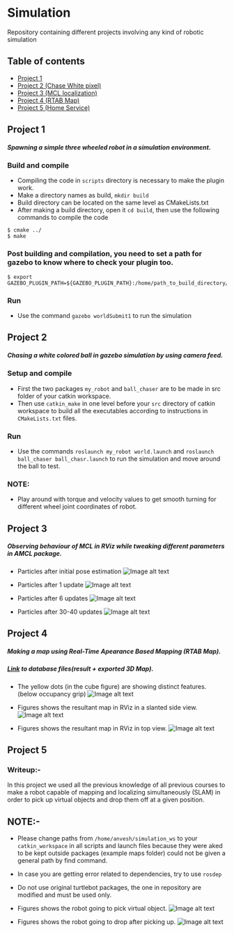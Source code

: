 # Simulation
Repository containing different projects involving any kind of robotic simulation

## Table of contents
* [Project 1](#Project-1)
* [Project 2 (Chase White pixel)](#Project-2) 
* [Project 3 (MCL localization)](#Project-3)
* [Project 4 (RTAB Map)](#Project-4)
* [Project 5 (Home Service)](#Project-5)
## Project 1
##### Spawning a simple three wheeled robot in a simulation environment.
### Build and compile
* Compiling the code in `scripts` directory is necessary to make the plugin work.
* Make a directory names as build, `mkdir build`
* Build directory can be located on the same level as CMakeLists.txt
* After making a build directory, open it `cd build`, then use the following commands to compile the code

```
$ cmake ../
$ make
```
### Post building and compilation, you need to set a path for gazebo to know where to check your plugin too.
```
$ export GAZEBO_PLUGIN_PATH=${GAZEBO_PLUGIN_PATH}:/home/path_to_build_directory/build
```
### Run
* Use the command `gazebo worldSubmit1` to run the simulation

## Project 2
##### Chasing a white colored ball in gazebo simulation by using camera feed.
### Setup and compile
* First the two packages `my_robot` and `ball_chaser` are to be made in src folder of your catkin workspace.
* Then use `catkin_make` in one level before your `src` directory of catkin workspace to build all the executables according to instructions in `CMakeLists.txt` files. 
### Run
* Use the commands `roslaunch my_robot world.launch` and `roslaunch ball_chaser ball_chasr.launch` to run the simulation and move around the ball to test.
### NOTE:
* Play around with torque and velocity values to get smooth turning for different wheel joint coordinates of robot.

## Project 3
##### Observing behaviour of MCL in RViz while tweaking different parameters in AMCL package.

* Particles after initial pose estimation
![Image alt text](thirdProject/Update_0.png?raw=true "Particles after initial pose estimation")


* Particles after 1  update
![Image alt text](thirdProject/Update_1.png?raw=true "Particles after 1  update")


* Particles after 6  updates
![Image alt text](thirdProject/Update_6.png?raw=true "Particles after 6  updates")


* Particles after 30-40  updates
![Image alt text](thirdProject/Update_30-40.png?raw=true "Particles after 30-40  update")

## Project 4
##### Making a map using Real-Time Apearance Based Mapping (RTAB Map). 
##### [Link](https://drive.google.com/drive/folders/10KM1S0ivZaJQQKlwrksGK1FHE_2xCaw6?usp=sharing) to database files(result + exported 3D Map). 

* The yellow dots (in the cube figure) are showing distinct features. (below occupancy grip)
![Image alt text](fourthProject/map_screenshots/databaseViewerShowingFeatures.png?raw=true "databaseViewerShowingFeatures")


* Figures shows the resultant map in RViz in a slanted side view.
![Image alt text](fourthProject/map_screenshots/RvizMapSlantView.png?raw=true "RvizMapSlantView")


* Figures shows the resultant map in RViz in top view.
![Image alt text](fourthProject/map_screenshots/RvizMapTopView.png?raw=true "RvizMapTopView")

## Project 5
### Writeup:-
In this project we used all the previous knowledge of all previous courses to make a robot capable of mapping and localizing simultaneously (SLAM) in order to pick up virtual objects and drop them off at a given position.

## NOTE:- 
* Please change paths from `/home/anvesh/simulation_ws` to your `catkin_workspace` in all scripts and launch files because they were aked to be kept outside packages (example maps folder) could not be given a general path by find command.
* In case you are getting error related to dependencies, try to use `rosdep`
* Do not use original turtlebot packages, the one in repository are modified and must be used only.

* Figures shows the robot going to pick virtual object.
![Image alt text](fifthProject/src/media/going_to_pick.png?raw=true "GoingToPick")

* Figures shows the robot going to drop after picking up.
![Image alt text](fifthProject/src/media/started_moving_to_drop.png?raw=true "started move")
